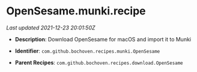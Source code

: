 # OpenSesame.munki.recipe

_Last updated 2021-12-23 20:01:50Z_

- **Description**: Download OpenSesame for macOS and import it to Munki

- **Identifier**: `com.github.bochoven.recipes.munki.OpenSesame`

- **Parent Recipes**: `com.github.bochoven.recipes.download.OpenSesame`
